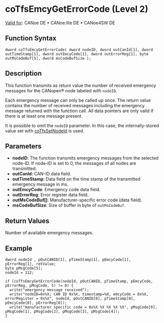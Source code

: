 # coTfsEmcyGetErrorCode (Level 2)

[Valid for](../../../../Shared/FeatureAvailability.md): CANoe DE • CANoe:lite DE • CANoe4SW DE

## Function Syntax

```plaintext
dword coTfsEmcyGetErrorCode( dword nodeID, dword outCanId[1], dword outTimeStamp[1], dword outEmcyCode[1], dword outErrorReg[1], byte outMsCodeBuf[5], dword msCodeBufSize );
```

## Description

This function transmits as return value the number of received emergency messages for the CANopen® node labeled with `nodeID`.

Each emergency message can only be called up once. The return value contains the number of received messages including the emergency message returned with the function call. All data pointers are only valid if there is at least one message present.

It is possible to omit the `nodeID` parameter. In this case, the internally-stored value set with [coTfsSetNodeId](CAPLfunctionCoTfsSetNodeId.md) is used.

## Parameters

- **nodeID**: The function transmits emergency messages from the selected node-ID. If node-ID is set to 0, the messages of all nodes are transmitted.
- **outCanId**: CAN-ID data field.
- **outTimeStamp**: Data field on the time stamp of the transmitted emergency message in ms.
- **outEmcyCode**: Emergency code data field.
- **outErrorReg**: Error register data field.
- **outMsCodeBuf[]**: Manufacturer-specific error code (data field).
- **msCodeBufSize**: Size of buffer in byte of `outMsCodeBuf`.

## Return Values

Number of available emergency messages.

## Example

```plaintext
dword nodeId , pOutCANID[1], pTimeStamp[1], pEmcyCode[1], pErrorReg[1], retValue;
byte pMsgCode[5];
nodeId = 112;

if (coTfsEmcyGetErrorCode(nodeId, pOutCANID, pTimeStamp, pEmcyCode, pErrorReg, pMsgCode, 5) != 0) {
  write("emergency message received");
  write("nodeID=0x%X; CAN ID 0x%X, timestamp=%d, emcyCode = 0x%X, errorRegister = 0x%X", nodeId, pOutCANID[0], pTimeStamp[0], pEmcyCode[0], pErrorReg[0]);
  write("manufacturer specific code = 0x%X %X %X %X %X", pMsgCode[0], pMsgCode[1], pMsgCode[2], pMsgCode[3], pMsgCode[4]);
}
```
